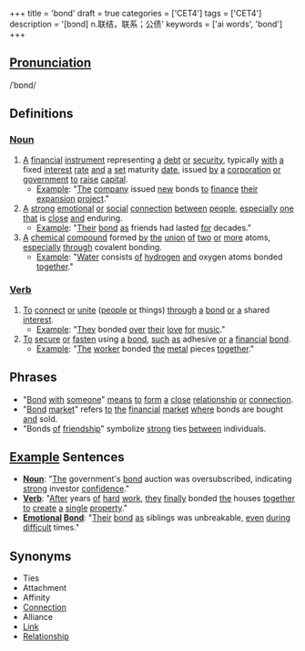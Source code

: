 +++
title = 'bond'
draft = true
categories = ['CET4']
tags = ['CET4']
description = '[bɔnd] n.联结，联系；公债'
keywords = ['ai words', 'bond']
+++

## [Pronunciation](/en/post/pronunciation/)
/ˈbɒnd/

## Definitions
### [Noun](/en/post/noun/)
1. [A](/en/post/a/) [financial](/en/post/financial/) [instrument](/en/post/instrument/) representing [a](/en/post/a/) [debt](/en/post/debt/) [or](/en/post/or/) [security](/en/post/security/), typically [with](/en/post/with/) [a](/en/post/a/) fixed [interest](/en/post/interest/) [rate](/en/post/rate/) [and](/en/post/and/) [a](/en/post/a/) [set](/en/post/set/) maturity [date](/en/post/date/), issued [by](/en/post/by/) [a](/en/post/a/) [corporation](/en/post/corporation/) [or](/en/post/or/) [government](/en/post/government/) [to](/en/post/to/) [raise](/en/post/raise/) [capital](/en/post/capital/).
   - [Example](/en/post/example/): "[The](/en/post/the/) [company](/en/post/company/) issued [new](/en/post/new/) bonds [to](/en/post/to/) [finance](/en/post/finance/) [their](/en/post/their/) [expansion](/en/post/expansion/) [project](/en/post/project/)."
2. [A](/en/post/a/) [strong](/en/post/strong/) [emotional](/en/post/emotional/) [or](/en/post/or/) [social](/en/post/social/) [connection](/en/post/connection/) [between](/en/post/between/) [people](/en/post/people/), [especially](/en/post/especially/) [one](/en/post/one/) [that](/en/post/that/) is [close](/en/post/close/) [and](/en/post/and/) enduring.
   - [Example](/en/post/example/): "[Their](/en/post/their/) [bond](/en/post/bond/) [as](/en/post/as/) friends had lasted [for](/en/post/for/) decades."
3. [A](/en/post/a/) [chemical](/en/post/chemical/) [compound](/en/post/compound/) formed [by](/en/post/by/) [the](/en/post/the/) [union](/en/post/union/) [of](/en/post/of/) [two](/en/post/two/) [or](/en/post/or/) [more](/en/post/more/) atoms, [especially](/en/post/especially/) [through](/en/post/through/) covalent bonding.
   - [Example](/en/post/example/): "[Water](/en/post/water/) consists [of](/en/post/of/) [hydrogen](/en/post/hydrogen/) [and](/en/post/and/) oxygen atoms bonded [together](/en/post/together/)."

### [Verb](/en/post/verb/)
1. [To](/en/post/to/) [connect](/en/post/connect/) [or](/en/post/or/) [unite](/en/post/unite/) ([people](/en/post/people/) [or](/en/post/or/) things) [through](/en/post/through/) [a](/en/post/a/) [bond](/en/post/bond/) [or](/en/post/or/) [a](/en/post/a/) shared [interest](/en/post/interest/).
   - [Example](/en/post/example/): "[They](/en/post/they/) bonded [over](/en/post/over/) [their](/en/post/their/) [love](/en/post/love/) [for](/en/post/for/) [music](/en/post/music/)."
2. [To](/en/post/to/) [secure](/en/post/secure/) [or](/en/post/or/) [fasten](/en/post/fasten/) using [a](/en/post/a/) [bond](/en/post/bond/), [such](/en/post/such/) [as](/en/post/as/) adhesive [or](/en/post/or/) [a](/en/post/a/) [financial](/en/post/financial/) [bond](/en/post/bond/).
   - [Example](/en/post/example/): "[The](/en/post/the/) [worker](/en/post/worker/) bonded [the](/en/post/the/) [metal](/en/post/metal/) pieces [together](/en/post/together/)."

## Phrases
- "[Bond](/en/post/bond/) [with](/en/post/with/) [someone](/en/post/someone/)" [means](/en/post/means/) [to](/en/post/to/) [form](/en/post/form/) [a](/en/post/a/) [close](/en/post/close/) [relationship](/en/post/relationship/) [or](/en/post/or/) [connection](/en/post/connection/).
- "[Bond](/en/post/bond/) [market](/en/post/market/)" refers [to](/en/post/to/) [the](/en/post/the/) [financial](/en/post/financial/) [market](/en/post/market/) [where](/en/post/where/) bonds are bought [and](/en/post/and/) sold.
- "Bonds [of](/en/post/of/) [friendship](/en/post/friendship/)" symbolize [strong](/en/post/strong/) ties [between](/en/post/between/) individuals.

## [Example](/en/post/example/) Sentences
- **[Noun](/en/post/noun/)**: "[The](/en/post/the/) government's [bond](/en/post/bond/) auction was oversubscribed, indicating [strong](/en/post/strong/) investor [confidence](/en/post/confidence/)."
- **[Verb](/en/post/verb/)**: "[After](/en/post/after/) years [of](/en/post/of/) [hard](/en/post/hard/) [work](/en/post/work/), [they](/en/post/they/) [finally](/en/post/finally/) bonded [the](/en/post/the/) houses [together](/en/post/together/) [to](/en/post/to/) [create](/en/post/create/) [a](/en/post/a/) [single](/en/post/single/) [property](/en/post/property/)."
- **[Emotional](/en/post/emotional/) [Bond](/en/post/bond/)**: "[Their](/en/post/their/) [bond](/en/post/bond/) [as](/en/post/as/) siblings was unbreakable, [even](/en/post/even/) [during](/en/post/during/) [difficult](/en/post/difficult/) times."

## Synonyms
- Ties
- Attachment
- Affinity
- [Connection](/en/post/connection/)
- Alliance
- [Link](/en/post/link/)
- [Relationship](/en/post/relationship/)
